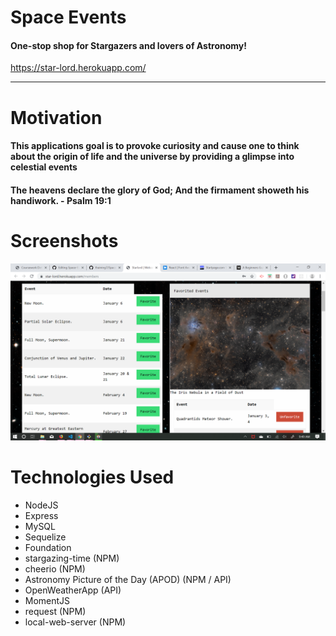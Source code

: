 # Space Events

#### One-stop shop for Stargazers and lovers of Astronomy!

https://star-lord.herokuapp.com/

---

# Motivation

#### This applications goal is to provoke curiosity and cause one to think about the origin of life and the universe by providing a glimpse into celestial events

#### The heavens declare the glory of God; And the firmament showeth his handiwork. - Psalm 19:1

# Screenshots

![Main Page](/public/assets/images/Screenshot.png)

# Technologies Used
* NodeJS
* Express
* MySQL
* Sequelize
* Foundation
* stargazing-time (NPM)
* cheerio (NPM)
* Astronomy Picture of the Day (APOD) (NPM / API)
* OpenWeatherApp (API)
* MomentJS
* request (NPM)
* local-web-server (NPM)
